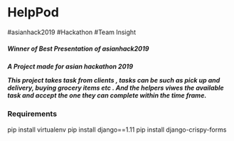 # HelpPod
#asianhack2019
#Hackathon
#Team Insight <br>
<h5> Winner of Best Presentation of asianhack2019 <h5>

A Project made for asian hackathon 2019 

This project takes task from clients , tasks can be such as pick up and delivery, buying grocery items etc . And the helpers viwes the available task and accept the one they can complete within the time frame.

<h3> Requirements </h3>

pip install virtualenv
pip install django==1.11
pip install django-crispy-forms

